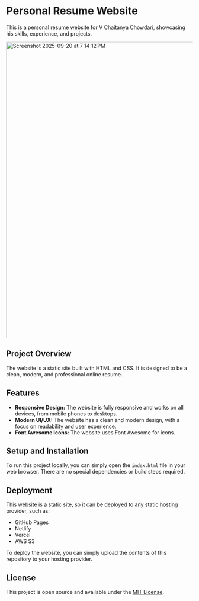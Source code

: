 # Personal Resume Website

This is a personal resume website for V Chaitanya Chowdari, showcasing his skills, experience, and projects.

<img width="1470" height="800" alt="Screenshot 2025-09-20 at 7 14 12 PM" src="https://github.com/user-attachments/assets/966cce0a-fe79-4298-b0fa-8892224acd71" />

## Project Overview

The website is a static site built with HTML and CSS. It is designed to be a clean, modern, and professional online resume.

## Features

*   **Responsive Design:** The website is fully responsive and works on all devices, from mobile phones to desktops.
*   **Modern UI/UX:** The website has a clean and modern design, with a focus on readability and user experience.
*   **Font Awesome Icons:** The website uses Font Awesome for icons.

## Setup and Installation

To run this project locally, you can simply open the `index.html` file in your web browser. There are no special dependencies or build steps required.

## Deployment

This website is a static site, so it can be deployed to any static hosting provider, such as:

*   GitHub Pages
*   Netlify
*   Vercel
*   AWS S3

To deploy the website, you can simply upload the contents of this repository to your hosting provider.

## License

This project is open source and available under the [MIT License](LICENSE).
